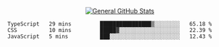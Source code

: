 <p align="center">
  <a href="https://github.com/AndyDevv">
    <img src="https://github-readme-stats.vercel.app/api?username=AndyDevv&custom_title=General%20GitHub%20Stats&theme=aura_dark" alt="General GitHub Stats">
  </a>
</p>

<!--START_SECTION:waka-->

```text
TypeScript   29 mins         ████████████████▒░░░░░░░░   65.18 %
CSS          10 mins         █████▓░░░░░░░░░░░░░░░░░░░   22.39 %
JavaScript   5 mins          ███░░░░░░░░░░░░░░░░░░░░░░   12.43 %
```

<!--END_SECTION:waka-->

